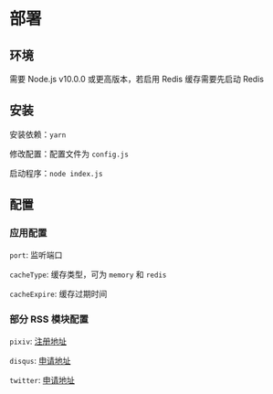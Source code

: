 # 部署

## 环境

需要 Node.js v10.0.0 或更高版本，若启用 Redis 缓存需要先启动 Redis

## 安装

安装依赖：`yarn`

修改配置：配置文件为 `config.js`

启动程序：`node index.js`

## 配置

### 应用配置

`port`: 监听端口

`cacheType`: 缓存类型，可为 `memory` 和 `redis`

`cacheExpire`: 缓存过期时间

### 部分 RSS 模块配置

`pixiv`: [注册地址](https://accounts.pixiv.net/signup)

`disqus`: [申请地址](https://disqus.com/api/applications/)

`twitter`: [申请地址](https://apps.twitter.com)